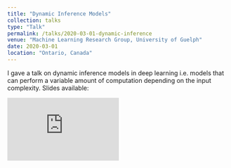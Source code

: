 ```yaml
---
title: "Dynamic Inference Models"
collection: talks
type: "Talk"
permalink: /talks/2020-03-01-dynamic-inference
venue: "Machine Learning Research Group, University of Guelph"
date: 2020-03-01
location: "Ontario, Canada"
---
```


I gave a talk on dynamic inference models in deep learning i.e. models that can perform a variable amount of computation depending on the input complexity. Slides available:  

<embed src="https://sshkhr.github.io/files/dynamic-inference-models.pdf" type="application/pdf" width="254px" height="143px" />

